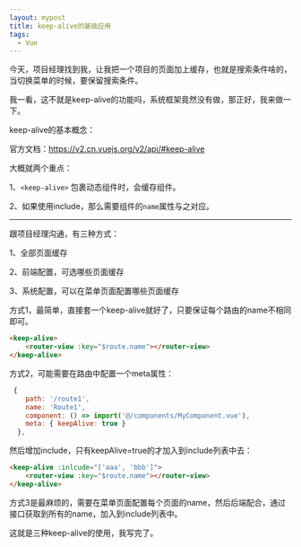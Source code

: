 ```yaml
---
layout: mypost
title: keep-alive的基础应用
tags:
  - Vue
---
```


今天，项目经理找到我，让我把一个项目的页面加上缓存，也就是搜索条件啥的，当切换菜单的时候，要保留搜索条件。

我一看，这不就是keep-alive的功能吗，系统框架竟然没有做，那正好，我来做一下。

keep-alive的基本概念：

官方文档：https://v2.cn.vuejs.org/v2/api/#keep-alive

大概就两个重点：

1、`<keep-alive>` 包裹动态组件时，会缓存组件。

2、如果使用include，那么需要组件的`name`属性与之对应。

---

跟项目经理沟通，有三种方式：

1、全部页面缓存

2、前端配置，可选哪些页面缓存

3、系统配置，可以在菜单页面配置哪些页面缓存

方式1，最简单，直接套一个keep-alive就好了，只要保证每个路由的name不相同即可。

```html
<keep-alive>
    <router-view :key="$route.name"></router-view>
</keep-alive>
```

方式2，可能需要在路由中配置一个meta属性：

```js
 {
    path: '/route1',
    name: 'Route1',
    component: () => import('@/components/MyComponent.vue'),
    meta: { keepAlive: true }
  },
```

然后增加include，只有keepAlive=true的才加入到include列表中去：

```html
<keep-alive :inlcude="['aaa', 'bbb']">
    <router-view :key="$route.name"></router-view>
</keep-alive>
```

方式3是最麻烦的，需要在菜单页面配置每个页面的name，然后后端配合，通过接口获取到所有的name，加入到include列表中。

这就是三种keep-alive的使用，我写完了。